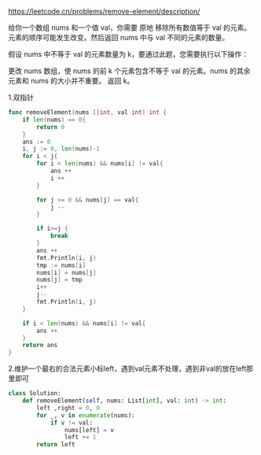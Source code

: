 https://leetcode.cn/problems/remove-element/description/

给你一个数组 nums 和一个值 val，你需要 原地 移除所有数值等于 val 的元素。元素的顺序可能发生改变。然后返回 nums 中与 val 不同的元素的数量。

假设 nums 中不等于 val 的元素数量为 k，要通过此题，您需要执行以下操作：

更改 nums 数组，使 nums 的前 k 个元素包含不等于 val 的元素。nums 的其余元素和 nums 的大小并不重要。
返回 k。


1.双指针

```go
func removeElement(nums []int, val int) int {
    if len(nums) == 0{
        return 0
    }
    ans := 0
    i, j := 0, len(nums)-1
    for i < j{
        for i < len(nums) && nums[i] != val{
            ans ++
            i ++
        }

        for j >= 0 && nums[j] == val{
            j --
        }

        if i>=j {
            break
        }
        ans ++
        fmt.Println(i, j)
        tmp := nums[i]
        nums[i] = nums[j]
        nums[j] = tmp
        i++
        j--
        fmt.Println(i, j)
    }

    if i < len(nums) && nums[i] != val{
        ans ++
    }
    return ans
}
```

2.维护一个最右的合法元素小标left，遇到val元素不处理，遇到非val的放在left那里即可

```py
class Solution:
    def removeElement(self, nums: List[int], val: int) -> int:
        left ,right = 0, 0
        for _, v in enumerate(nums):
            if v != val:
                nums[left] = v
                left += 1
        return left
```


